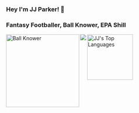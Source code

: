### Hey I'm JJ Parker! 👋
### Fantasy Footballer, Ball Knower, EPA Shill

<img align = "left" src="https://github.com/user-attachments/assets/d3058e0e-b99c-43d2-ac62-ea166a35a146" alt="Ball Knower" width="200"/>
<img align="left" src="https://github-readme-stats.vercel.app/api?username=jjparker34&show_icons=true&layout=compact&theme=cobalt&count_private=true&hide_rank=true"/>
<img align ='left' alt="JJ's Top Languages" src="https://github-readme-stats.vercel.app/api/top-langs/?username=jjparker34&langs_count=8&count_private=true&layout=compact&theme=dark&hide_border=true&hide=Jupyter%20notebook,less&bg_color=151515&title_color=f2f2f2&icon_color=79fe96" style="height: 125px;">
</div>

